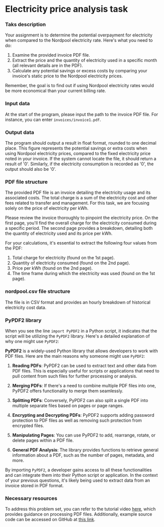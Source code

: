# Electricity price analysis task

### Taks description

Your assignment is to determine the potential overpayment for electricity when compared to the Nordpool electricity rate. Here's what you need to do:

1. Examine the provided invoice PDF file.
2. Extract the price and the quantity of electricity used in a specific month (all relevant details are in the PDF).
3. Calculate any potential savings or excess costs by comparing your invoice's static price to the Nordpool electricity prices.

Remember, the goal is to find out if using Nordpool electricity rates would be more economical than your current billing rate.

### Input data
At the start of the program, please input the path to the invoice PDF file. For instance, you can enter `invoices/invoice1.pdf`.

### Output data
The program should output a result in float format, rounded to one decimal place. This figure represents the potential savings or extra costs when using Nordpool electricity prices, compared to the fixed electricity price noted in your invoice. If the system cannot locate the file, it should return a result of '0'. Similarly, if the electricity consumption is recorded as '0', the output should also be '0'.

### PDF file structure
The provided PDF file is an invoice detailing the electricity usage and its associated costs. The total charge is a sum of the electricity cost and other fees related to transfer and management. For this task, we are focusing solely on the price of electricity per kWh.

Please review the invoice thoroughly to pinpoint the electricity price. On the first page, you'll find the overall charge for the electricity consumed during a specific period. The second page provides a breakdown, detailing both the quantity of electricity used and its price per kWh.

For your calculations, it's essential to extract the following four values from the PDF:

1. Total charge for electricity (found on the 1st page).
2. Quantity of electricity consumed (found on the 2nd page).
3. Price per kWh (found on the 2nd page).
4. The time frame during which the electricity was used (found on the 1st page).

### nordpool.csv file structure
The file is in CSV format and provides an hourly breakdown of historical electricity cost data.

### PyPDF2 library
When you see the line `import PyPDF2` in a Python script, it indicates that the script will be utilizing the `PyPDF2` library. Here's a detailed explanation of why one might use `PyPDF2`:

**PyPDF2** is a widely-used Python library that allows developers to work with PDF files. Here are the main reasons why someone might use `PyPDF2`:

1. **Reading PDFs**: PyPDF2 can be used to extract text and other data from PDF files. This is especially useful for scripts or applications that need to pull content from such files for further processing or analysis.

2. **Merging PDFs**: If there's a need to combine multiple PDF files into one, PyPDF2 offers functionality to merge them seamlessly.

3. **Splitting PDFs**: Conversely, PyPDF2 can also split a single PDF into multiple separate files based on pages or page ranges.

4. **Encrypting and Decrypting PDFs**: PyPDF2 supports adding password protection to PDF files as well as removing such protection from encrypted files.

5. **Manipulating Pages**: You can use PyPDF2 to add, rearrange, rotate, or delete pages within a PDF file.

6. **General PDF Analysis**: The library provides functions to retrieve general information about a PDF, such as the number of pages, metadata, and more.

By importing `PyPDF2`, a developer gains access to all these functionalities and can integrate them into their Python script or application. In the context of your previous questions, it's likely being used to extract data from an invoice stored in PDF format.

### Necessary resources
To address this problem set, you can refer to the tutorial video [here](https://youtu.be/vsrxkJ9HF24), which provides guidance on processing PDF files. Additionally, example source code can be accessed on GitHub at [this link](https://github.com/ajurenoks/dip225_3).
